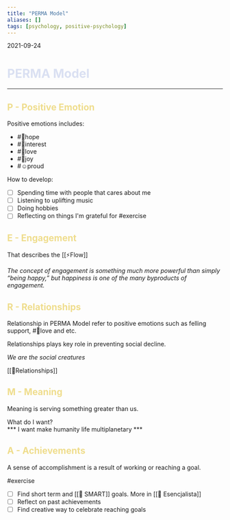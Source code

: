 ```yaml
---
title: "PERMA Model"
aliases: []
tags: [psychology, positive-psychology]
---
```

2021-09-24
# <span style="color:#DAE0F2">PERMA Model </span>
___
## <span style="color:#EFDD8D;"> P - Positive Emotion</span>

Positive emotions includes:
* #🤠hope
* #🧐interest
* #🥰love
* #🥳joy
* #☺️proud 

How to develop:
- [ ] Spending time with people that cares about me
- [ ] Listening to uplifting music
- [ ] Doing hobbies
- [ ] Reflecting on things I'm grateful for
#exercise 

## <span style="color:#EFDD8D;">E - Engagement</span>
That describes the [[⚡Flow]]

*The concept of engagement is something much more powerful than simply “being happy,” but happiness is one of the many byproducts of engagement.*


## <span style="color:#EFDD8D;">  R - Relationships</span>

Relationship in PERMA Model refer to positive emotions such as felling support, #🥰love  and etc.

Relationships plays key role in preventing social decline.

*We are the social creatures*

[[👱Relationships]]

## <span style="color:#EFDD8D;">M - Meaning</span>
Meaning is serving something greater than us.

What do I want?  
*** I want make humanity life multiplanetary ***
## <span style="color:#EFDD8D;"> A - Achievements</span>
 A sense of accomplishment is a result of working or reaching a goal.

#exercise 
- [ ] Find short term and [[🎯 SMART]] goals. More in [[📑 Esencjalista]]
- [ ] Reflect on past achievements
- [ ] Find creative way to celebrate reaching goals